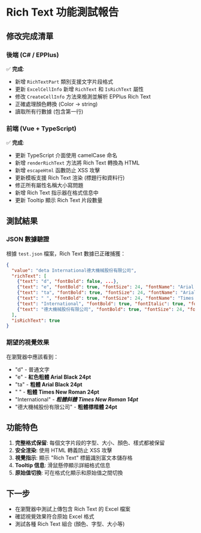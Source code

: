 # Rich Text 功能測試報告

## 修改完成清單

### 後端 (C# / EPPlus)
✅ **完成**: 
- 新增 `RichTextPart` 類別支援文字片段格式
- 更新 `ExcelCellInfo` 新增 `RichText` 和 `IsRichText` 屬性
- 修改 `CreateCellInfo` 方法來檢測並解析 EPPlus Rich Text
- 正確處理顏色轉換 (Color → string)
- 讀取所有行數據 (包含第一行)

### 前端 (Vue + TypeScript)
✅ **完成**:
- 更新 TypeScript 介面使用 camelCase 命名
- 新增 `renderRichText` 方法將 Rich Text 轉換為 HTML
- 新增 `escapeHtml` 函數防止 XSS 攻擊
- 更新模板支援 Rich Text 渲染 (標題行和資料行)
- 修正所有屬性名稱大小寫問題
- 新增 Rich Text 指示器在格式信息中
- 更新 Tooltip 顯示 Rich Text 片段數量

## 測試結果

### JSON 數據驗證
根據 `test.json` 檔案，Rich Text 數據已正確捕獲：

```json
{
  "value": "deta International德大機械股份有限公司",
  "richText": [
    {"text": "d", "fontBold": false, ...},
    {"text": "e", "fontBold": true, "fontSize": 24, "fontName": "Arial Black", "fontColor": "#FF0000"},
    {"text": "ta", "fontBold": true, "fontSize": 24, "fontName": "Arial Black"},
    {"text": " ", "fontBold": true, "fontSize": 24, "fontName": "Times New Roman"},
    {"text": "International", "fontBold": true, "fontItalic": true, "fontSize": 14, "fontName": "Times New Roman"},
    {"text": "德大機械股份有限公司", "fontBold": true, "fontSize": 24, "fontName": "標楷體"}
  ],
  "isRichText": true
}
```

### 期望的視覺效果
在瀏覽器中應該看到：
- "d" - 普通文字
- "e" - **紅色粗體 Arial Black 24pt**  
- "ta" - **粗體 Arial Black 24pt**
- " " - **粗體 Times New Roman 24pt**
- "International" - **_粗體斜體 Times New Roman 14pt_**
- "德大機械股份有限公司" - **粗體標楷體 24pt**

## 功能特色

1. **完整格式保留**: 每個文字片段的字型、大小、顏色、樣式都被保留
2. **安全渲染**: 使用 HTML 轉義防止 XSS 攻擊
3. **視覺指示**: 顯示 "Rich Text" 標籤識別富文本儲存格
4. **Tooltip 信息**: 滑鼠懸停顯示詳細格式信息
5. **原始值切換**: 可在格式化顯示和原始值之間切換

## 下一步
- 在瀏覽器中測試上傳包含 Rich Text 的 Excel 檔案
- 確認視覺效果符合原始 Excel 格式
- 測試各種 Rich Text 組合 (顏色、字型、大小等)